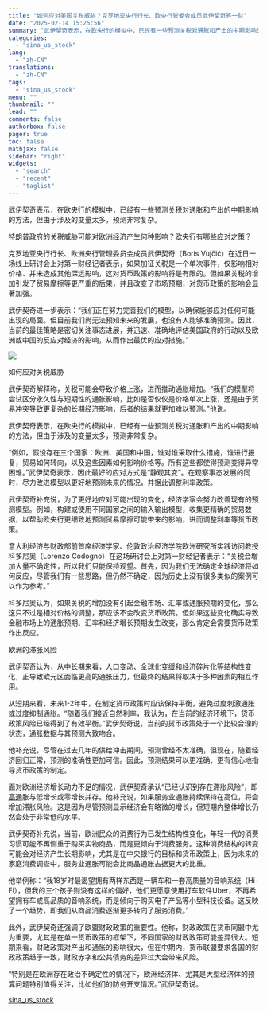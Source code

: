 ```yaml
---
title: "如何应对美国关税威胁？克罗地亚央行行长、欧央行管委会成员武伊契奇答一财"
date: "2025-02-14 15:25:56"
summary: "武伊契奇表示，在欧央行的模拟中，已经有一些预测关税对通胀和产出的中期影响的..."
categories:
  - "sina_us_stock"
lang:
  - "zh-CN"
translations:
  - "zh-CN"
tags:
  - "sina_us_stock"
menu: ""
thumbnail: ""
lead: ""
comments: false
authorbox: false
pager: true
toc: false
mathjax: false
sidebar: "right"
widgets:
  - "search"
  - "recent"
  - "taglist"
---
```


武伊契奇表示，在欧央行的模拟中，已经有一些预测关税对通胀和产出的中期影响的方法，但由于涉及的变量太多，预测非常复杂。

特朗普政府的关税威胁可能对欧洲经济产生何种影响？欧央行有哪些应对之策？

克罗地亚央行行长、欧洲央行管理委员会成员武伊契奇（Boris Vujčić）在近日一场线上研讨会上对第一财经记者表示，如果加征关税是一个单次事件，仅影响相对价格、并未造成其他深远影响，这对货币政策的影响将是有限的。但如果关税的增加引发了贸易摩擦等更严重的后果，并且改变了市场预期，对货币政策的影响会显著加强。

武伊契奇进一步表示：“我们正在努力完善我们的模型，以确保能够应对任何可能出现的局面。但目前我们尚无法预知未来的发展，也没有人能够准确预测。因此，当前的最佳策略是密切关注事态进展，并迅速、准确地评估美国政府的行动以及欧洲或中国的反应对经济的影响，从而作出最优的应对措施。”

![](//n.sinaimg.cn/sinakd20250214s/201/w640h361/20250214/f115-bdd595f60a4a1cdfa073ba6c8169b018.png)

如何应对关税威胁

武伊契奇解释称，关税可能会导致价格上涨，进而推动通胀增加。“我们的模型将尝试区分永久性与短期性的通胀影响，比如是否仅仅是价格单次上涨，还是由于贸易冲突导致更复杂的长期经济影响，后者的结果就更加难以预测。”他说。

武伊契奇表示，在欧央行的模拟中，已经有一些预测关税对通胀和产出的中期影响的方法，但由于涉及的变量太多，预测非常复杂。

“例如，假设存在三个国家：欧洲、美国和中国，谁对谁采取什么措施，谁进行报复，贸易如何转向，以及这些因素如何影响价格等。所有这些都使得预测变得异常困难。”武伊契奇表示，因此最好的应对方式是“静观其变”。在观察事态发展的同时，尽力改进模型以更好地预测未来的情况，并据此调整利率政策。

武伊契奇补充说，为了更好地应对可能出现的变化，经济学家会努力改善现有的预测模型。例如，构建或使用不同国家之间的输入输出模型，收集更精确的贸易数据，以帮助欧央行更细致地预测贸易摩擦可能带来的影响，进而调整利率等货币政策。

意大利经济与财政部前首席经济学家、伦敦政治经济学院欧洲研究所实践访问教授科多尼奥（Lorenzo Codogno）在这场研讨会上对第一财经记者表示：“关税会增加大量不确定性，所以我们只能保持观望。首先，因为我们无法确定全球经济将如何反应，尽管我们有一些思路，但仍然不确定，因为历史上没有很多类似的案例可以作为参考。”

科多尼奥认为，如果关税的增加没有引起金融市场、汇率或通胀预期的变化，那么这只不过是相对价格的调整，那应该不会改变货币政策。但如果这些变化确实导致金融市场上的通胀预期、汇率和经济增长预期发生改变，那么肯定会需要货币政策作出反应。

欧洲的滞胀风险

武伊契奇认为，从中长期来看，人口变动、全球化变缓和经济碎片化等结构性变化，正导致欧元区面临更高的通胀压力，但最终的结果将取决于多种因素的相互作用。

从短期来看，未来1-2年中，在制定货币政策时应该保持平衡，避免过度刺激通胀或过度抑制通胀。“随着我们接近自然利率，我认为，在当前的经济环境下，货币政策风险已经得到了有效平衡。”武伊契奇说，当前的货币政策处于一个比较合理的状态，通胀数据与其预测大致吻合。

他补充说，尽管在过去几年的供给冲击期间，预测曾经不太准确，但现在，随着经济回归正常，预测的准确性更加可信。因此，预测结果可以更准确、更有信心地指导货币政策的制定。

面对欧洲经济增长动力不足的情况，武伊契奇承认“已经认识到存在滞胀风险”，即[高通](https://stock.finance.sina.com.cn/usstock/quotes/QCOM.html)胀与低增长或零增长并存。他补充说，如果服务业通胀持续保持在高位，将会增加滞胀风险。这是因为尽管预测显示经济会有略微的增长，但短期内整体增长仍然会处于非常低的水平。

武伊契奇补充说，当前，欧洲民众的消费行为已发生结构性变化，年轻一代的消费习惯可能不再侧重于购买实物商品，而是更倾向于消费服务。这种消费结构的转变可能会对经济产生长期影响，尤其是在中央银行的目标和货币政策上，因为未来的家庭消费调查中，服务业通胀可能会比商品通胀占据更大的比重。

他举例称：“我18岁时最渴望拥有两样东西是一辆车和一套高质量的音响系统（Hi-Fi），但我的三个孩子则没有这样的偏好，他们更愿意使用打车软件Uber，不再希望拥有车或高品质的音响系统，而是倾向于购买电子产品等小型科技设备。这反映了一个趋势，即我们从商品消费逐渐更多转向了服务消费。”

此外，武伊契奇还强调了欧盟财政政策的重要性。他称，财政政策在货币同盟中尤为重要，尤其是在单一货币政策的框架下，不同国家的财政政策可能差异很大。短期来看，财政政策对产出和通胀的影响很大，但在中期内，货币联盟要求各国的财政政策趋于一致，财政赤字和公共债务的差异过大会带来风险。

“特别是在欧洲存在政治不确定性的情况下，欧洲经济体、尤其是大型经济体的预算问题特别值得关注，比如他们的防务开支情况。”武伊契奇说。

[sina_us_stock](https://finance.sina.com.cn/roll/2025-02-14/doc-inekmuic0859498.shtml)
